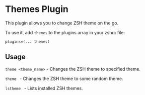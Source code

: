 # Themes Plugin

This plugin allows you to change ZSH theme on the go.

To use it, add `themes` to the plugins array in your zshrc file:

```
plugins=(... themes)
```

## Usage

`theme <theme_name>` - Changes the ZSH theme to specified theme.

`theme ` - Changes the ZSH theme to some random theme.

`lstheme ` - Lists installed ZSH themes.

